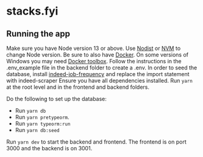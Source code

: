 # stacks.fyi

## Running the app
Make sure you have Node version 13 or above. Use [Nodist](https://github.com/nullivex/nodist) or [NVM](https://github.com/nvm-sh/nvm) to change Node version. Be sure to also have [Docker](https://docs.docker.com/). On some versions of Windows you may need [Docker toolbox](https://docs.docker.com/toolbox/toolbox_install_windows/). Follow the instructions in the .env_example file in the backend folder to create a .env.
In order to seed the database, install [indeed-job-frequency](https://www.npmjs.com/package/indeed-job-frequency) and replace the import statement with indeed-scraper
Ensure you have all dependencies installed. Run `yarn` at the root level and in the frontend and backend folders.

Do the following to set up the database:
- Run `yarn db`
- Run `yarn pretypeorm`. 
- Run `yarn typeorm:run`
- Run `yarn db:seed`

Run `yarn dev` to start the backend and frontend. The frontend is on port 3000 and the backend is on 3001.
